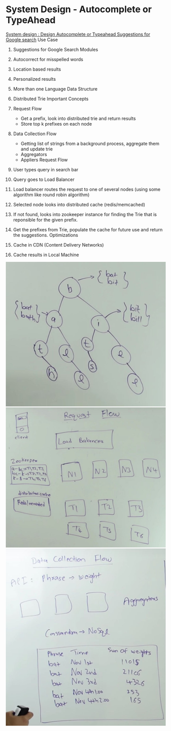 # System Design - Autocomplete or TypeAhead

[System design : Design Autocomplete or Typeahead Suggestions for Google search](https://www.youtube.com/watch?v=us0qySiUsGU)
Use Case

1. Suggestions for Google Search
Modules

1. Autocorrect for misspelled words

2. Location based results

3. Personalized results

4. More than one Language
Data Structure

1. Distributed Trie
Important Concepts

1. Request Flow
    - Get a prefix, look into distributed trie and return results
    - Store top k prefixes on each node

2. Data Collection Flow
    - Getting list of strings from a background process, aggregate them and update trie
    - Aggregators
    - Appliers
Request Flow

1. User types query in search bar

2. Query goes to Load Balancer

3. Load balancer routes the request to one of several nodes (using some algorithm like round robin algorithm)

4. Selected node looks into distributed cache (redis/memcached)

5. If not found, looks into zookeeper instance for finding the Trie that is reponsible for the given prefix.

6. Get the prefixes from Trie, populate the cache for future use and return the suggestions.
Optimizations

1. Cache in CDN (Content Delivery Networks)
2. Cache results in Local Machine

![image](../../media/System-Design-Autocomplete-or-TypeAhead-image1.jpg)
![image](../../media/System-Design-Autocomplete-or-TypeAhead-image2.jpg)
![image](../../media/System-Design-Autocomplete-or-TypeAhead-image3.jpg)
